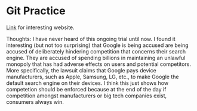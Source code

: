 # Git Practice

[Link](https://www.cnn.com/2023/09/12/tech/google-antitrust-lawsuit-government-trial-duplicate-2/index.html) for interesting website.

Thoughts: I have never heard of this ongoing trial until now. I found it interesting (but not too surprising) that Google is being accused are being accused
of deliberately hindering competition that concerns their search engine. They are accused of spending billions in maintaining an unlawful monopoly that has had adverse effects on users and potential competitors. More specifically, the lawsuit claims that Google pays device manufacturers, such as Apple, Samsung, LG, etc., to make Google the default search engine on their devices. I think this just shows how competetion should be enforced because at the end of the day if competition amongst manufacturers or big tech companies exist, consumers always win. 